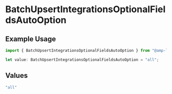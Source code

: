 # BatchUpsertIntegrationsOptionalFieldsAutoOption

## Example Usage

```typescript
import { BatchUpsertIntegrationsOptionalFieldsAutoOption } from "@amp-labs/sdk-node-platform/models/operations";

let value: BatchUpsertIntegrationsOptionalFieldsAutoOption = "all";
```

## Values

```typescript
"all"
```